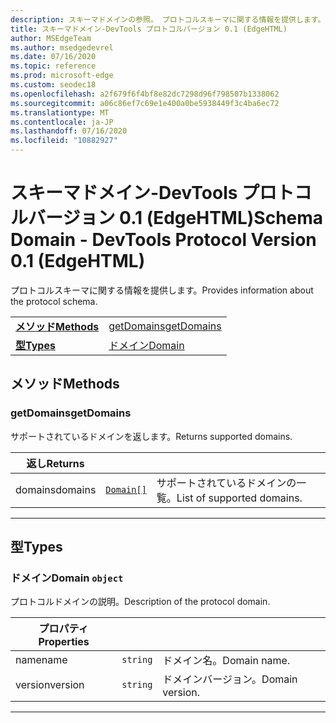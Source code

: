 ```yaml
---
description: スキーマドメインの参照。 プロトコルスキーマに関する情報を提供します。
title: スキーマドメイン-DevTools プロトコルバージョン 0.1 (EdgeHTML)
author: MSEdgeTeam
ms.author: msedgedevrel
ms.date: 07/16/2020
ms.topic: reference
ms.prod: microsoft-edge
ms.custom: seodec18
ms.openlocfilehash: a2f679f6f4bf8e82dc7298d96f798507b1338062
ms.sourcegitcommit: a06c86ef7c69e1e400a0be5938449f3c4ba6ec72
ms.translationtype: MT
ms.contentlocale: ja-JP
ms.lasthandoff: 07/16/2020
ms.locfileid: "10882927"
---
```

# <span data-ttu-id="d2edb-104">スキーマドメイン-DevTools プロトコルバージョン 0.1 (EdgeHTML)</span><span class="sxs-lookup"><span data-stu-id="d2edb-104">Schema Domain - DevTools Protocol Version 0.1 (EdgeHTML)</span></span>  

<span data-ttu-id="d2edb-105">プロトコルスキーマに関する情報を提供します。</span><span class="sxs-lookup"><span data-stu-id="d2edb-105">Provides information about the protocol schema.</span></span>

| | |
|-|-|
| [**<span data-ttu-id="d2edb-106">メソッド</span><span class="sxs-lookup"><span data-stu-id="d2edb-106">Methods</span></span>**](#methods) | [<span data-ttu-id="d2edb-107">getDomains</span><span class="sxs-lookup"><span data-stu-id="d2edb-107">getDomains</span></span>](#getdomains) |
| [**<span data-ttu-id="d2edb-108">型</span><span class="sxs-lookup"><span data-stu-id="d2edb-108">Types</span></span>**](#types) | [<span data-ttu-id="d2edb-109">ドメイン</span><span class="sxs-lookup"><span data-stu-id="d2edb-109">Domain</span></span>](#domain) |
## <span data-ttu-id="d2edb-110">メソッド</span><span class="sxs-lookup"><span data-stu-id="d2edb-110">Methods</span></span>

### <span data-ttu-id="d2edb-111">getDomains</span><span class="sxs-lookup"><span data-stu-id="d2edb-111">getDomains</span></span>
<span data-ttu-id="d2edb-112">サポートされているドメインを返します。</span><span class="sxs-lookup"><span data-stu-id="d2edb-112">Returns supported domains.</span></span>

<table>
    <thead>
        <tr>
            <th><span data-ttu-id="d2edb-113">返し</span><span class="sxs-lookup"><span data-stu-id="d2edb-113">Returns</span></span></th>
            <th></th>
            <th></th>
        </tr>
    </thead>
    <tbody>
        <tr>
            <td><span data-ttu-id="d2edb-114">domains</span><span class="sxs-lookup"><span data-stu-id="d2edb-114">domains</span></span></td>
            <td><a href="#domain"><code class="flyout">Domain[]</code></a></td>
            <td><span data-ttu-id="d2edb-115">サポートされているドメインの一覧。</span><span class="sxs-lookup"><span data-stu-id="d2edb-115">List of supported domains.</span></span></td>
        </tr>
    </tbody>
</table>

---

## <span data-ttu-id="d2edb-116">型</span><span class="sxs-lookup"><span data-stu-id="d2edb-116">Types</span></span>

### <a name="domain"></a> <span data-ttu-id="d2edb-117">ドメイン</span><span class="sxs-lookup"><span data-stu-id="d2edb-117">Domain</span></span> `object`

<span data-ttu-id="d2edb-118">プロトコルドメインの説明。</span><span class="sxs-lookup"><span data-stu-id="d2edb-118">Description of the protocol domain.</span></span>

<table>
    <thead>
        <tr>
            <th><span data-ttu-id="d2edb-119">プロパティ</span><span class="sxs-lookup"><span data-stu-id="d2edb-119">Properties</span></span></th>
            <th></th>
            <th></th>
        </tr>
    </thead>
    <tbody>
        <tr>
            <td><span data-ttu-id="d2edb-120">name</span><span class="sxs-lookup"><span data-stu-id="d2edb-120">name</span></span></td>
            <td><code class="flyout">string</code></td>
            <td><span data-ttu-id="d2edb-121">ドメイン名。</span><span class="sxs-lookup"><span data-stu-id="d2edb-121">Domain name.</span></span></td>
        </tr>
        <tr>
            <td><span data-ttu-id="d2edb-122">version</span><span class="sxs-lookup"><span data-stu-id="d2edb-122">version</span></span></td>
            <td><code class="flyout">string</code></td>
            <td><span data-ttu-id="d2edb-123">ドメインバージョン。</span><span class="sxs-lookup"><span data-stu-id="d2edb-123">Domain version.</span></span></td>
        </tr>
    </tbody>
</table>

---
